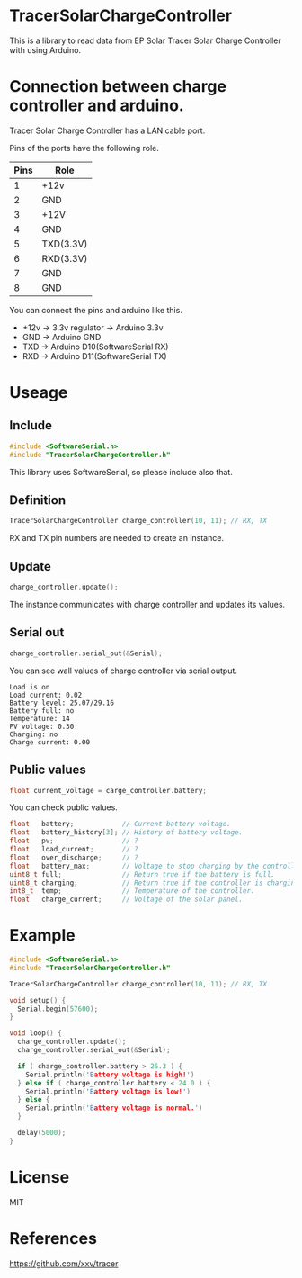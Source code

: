 # TracerSolarChargeController
This is a library to read data from EP Solar Tracer Solar Charge Controller with using Arduino.

# Connection between charge controller and arduino.
Tracer Solar Charge Controller has a LAN cable port.

Pins of the ports have the following role.

| Pins   | Role      |
| ------ | --------- |
| 1      | +12v      |
| 2      | GND       |
| 3      | +12V      |
| 4      | GND       |
| 5      | TXD(3.3V) |
| 6      | RXD(3.3V) |
| 7      | GND       |
| 8      | GND       |

You can connect the pins and arduino like this.
- +12v -> 3.3v regulator -> Arduino 3.3v
- GND -> Arduino GND
- TXD -> Arduino D10(SoftwareSerial RX)
- RXD -> Arduino D11(SoftwareSerial TX)

# Useage
## Include
```c
#include <SoftwareSerial.h>
#include "TracerSolarChargeController.h"
```
This library uses SoftwareSerial, so please include also that.

## Definition
```c
TracerSolarChargeController charge_controller(10, 11); // RX, TX
```
RX and TX pin numbers are needed to create an instance.

## Update
```c
charge_controller.update();
```
The instance communicates with charge controller and updates its values.

## Serial out
```c
charge_controller.serial_out(&Serial);
```
You can see wall values of charge controller via serial output.
````
Load is on
Load current: 0.02
Battery level: 25.07/29.16
Battery full: no
Temperature: 14
PV voltage: 0.30
Charging: no
Charge current: 0.00
````

## Public values
```c
float current_voltage = carge_controller.battery;
```
You can check public values.
```c
float   battery;            // Current battery voltage.
float   battery_history[3]; // History of battery voltage.
float   pv;                 // ?
float   load_current;       // ?
float   over_discharge;     // ?
float   battery_max;        // Voltage to stop charging by the controller.
uint8_t full;               // Return true if the battery is full.
uint8_t charging;           // Return true if the controller is charging.
int8_t  temp;               // Temperature of the controller.
float   charge_current;     // Voltage of the solar panel.
```

# Example
```c
#include <SoftwareSerial.h>
#include "TracerSolarChargeController.h"

TracerSolarChargeController charge_controller(10, 11); // RX, TX

void setup() {
  Serial.begin(57600);
}

void loop() {
  charge_controller.update();
  charge_controller.serial_out(&Serial);

  if ( charge_controller.battery > 26.3 ) {
    Serial.println('Battery voltage is high!')
  } else if ( charge_controller.battery < 24.0 ) {
    Serial.println('Battery voltage is low!')
  } else {
    Serial.println('Battery voltage is normal.')
  }

  delay(5000);
}
```

# License
MIT

# References
https://github.com/xxv/tracer
